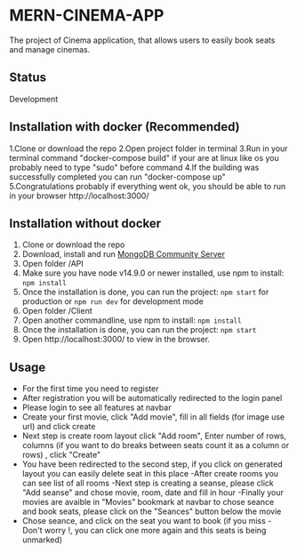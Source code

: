 # MERN-CINEMA-APP

The project of Cinema application, that allows users to easily book seats and manage cinemas.

## Status

Development

## Installation with docker (Recommended)
1.Clone or download the repo
2.Open project folder in terminal
3.Run in your terminal command  "docker-compose build" if your are at linux like os you probably need to type "sudo" before command
4.If the building was successfully completed you can run "docker-compose up"
5.Congratulations probably if everything went ok, you should be able to run in your browser http://localhost:3000/

## Installation without docker

1. Clone or download the repo
2. Download, install and run [MongoDB Community Server](https://www.mongodb.com/try/download/community)
3. Open folder /API
4. Make sure you have node v14.9.0 or newer installed, use npm to install: `npm install`
5. Once the installation is done, you can run the project: `npm start` for production or `npm run dev` for development mode
6. Open folder /Client
7. Open another commandline, use npm to install: `npm install`
8. Once the installation is done, you can run the project: `npm start`
9. Open http://localhost:3000/ to view in the browser.

## Usage

- For the first time you need to register
- After registration you will be automatically redirected to the login panel
- Please login to see all features at navbar
- Create your first movie, click "Add movie", fill in all fields (for image use url) and click create
- Next step is create room layout click "Add room", Enter number of rows, columns (if you want to do breaks between seats count it as a column or rows) , click "Create"
- You have been redirected to the second step, if you click on generated layout you can easily delete seat in this place
  -After create rooms you can see list of all rooms
  -Next step is creating a seanse, please click "Add seanse" and chose movie, room, date and fill in hour
  -Finally your movies are avaible in "Movies" bookmark at navbar to chose seance and book seats, please click on the "Seances" button below the movie
- Chose seance, and click on the seat you want to book (if you miss - Don't worry !, you can click one more again and this seats is being unmarked)
